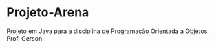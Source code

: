 Projeto-Arena
=============

Projeto em Java para a disciplina de Programação Orientada a Objetos. Prof. Gerson
